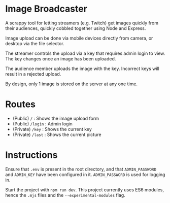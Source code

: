 # Image Broadcaster

A scrappy tool for letting streamers (e.g. Twitch) get images quickly from their audiences, quickly cobbled together using Node and Express.

Image upload can be done via mobile devices directly from camera, or desktop via the file selector.

The streamer controls the upload via a key that requires admin login to view. The key changes once an image has been uploaded.

The audience member uploads the image with the key. Incorrect keys will result in a rejected upload.

By design, only 1 image is stored on the server at any one time.

# Routes
- (Public) `/` : Shows the image upload form
- (Public) `/login` : Admin login
- (Private) `/key` : Shows the current key
- (Private) `/last` : Shows the current picture

# Instructions
Ensure that `.env` is present in the root directory, and that `ADMIN_PASSWORD` and `ADMIN_KEY` have been configured in it. `ADMIN_PASSWORD` is used for logging in.

Start the project with `npm run dev`. This project currently uses ES6 modules, hence the `.mjs` files and the `--experimental-modules` flag.
